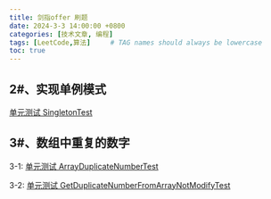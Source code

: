 ```yaml
---
title: 剑指offer 刷题
date: 2024-3-3 14:00:00 +0800
categories: [技术文章, 编程]
tags: [LeetCode,算法]     # TAG names should always be lowercase
toc: true
---
```


## 2#、实现单例模式

[单元测试 SingletonTest](https://github.com/PengLuo22/spring-boot-integration-lab/blob/main/spring-boot-integration-parent/basic-ability/design-pattern/src/test/java/com/locke/designpattern/singleton/SingletonTest.java)

## 3#、数组中重复的数字

3-1: [单元测试 ArrayDuplicateNumberTest](https://github.com/PengLuo22/spring-boot-integration-lab/blob/main/spring-boot-integration-parent/basic-ability/algorithm/src/test/java/com/locke/algorithm/ArrayDuplicateNumberTest.java)

3-2: [单元测试 GetDuplicateNumberFromArrayNotModifyTest](https://github.com/PengLuo22/spring-boot-integration-lab/blob/main/spring-boot-integration-parent/basic-ability/algorithm/src/test/java/com/locke/algorithm/GetDuplicateNumberFromArrayNotModifyTest.java)
